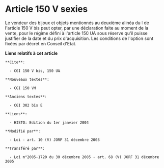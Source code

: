# Article 150 V sexies

Le vendeur des bijoux et objets mentionnés au deuxième alinéa du I de l'article 150 V bis peut opter, par une déclaration
faite au moment de la vente, pour le régime défini à l'article 150 UA sous réserve qu'il puisse justifier de la date et du
prix d'acquisition. Les conditions de l'option sont fixées par décret en Conseil d'Etat.

**Liens relatifs à cet article**

	**Cite**:

	  - CGI 150 V bis, 150 UA

	**Nouveaux textes**:

	  - CGI 150 VM

	**Anciens textes**:

	  - CGI 302 bis E

	**Liens**:

	  - HISTO: Edition du 1er janvier 2004

	**Modifié par**:

	  - Loi - art. 10 (V) JORF 31 décembre 2003

	**Transféré par**:

	  - Loi n°2005-1720 du 30 décembre 2005 - art. 68 (V) JORF 31 décembre 2005
